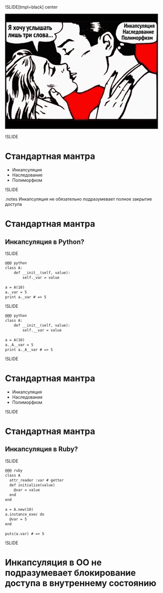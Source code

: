 !SLIDE[tmpl=black] center
<div><img src="three-rules.png" /></div>

!SLIDE

# Стандартная мантра

 * Инкапсуляция
 * Наследование
 * Полиморфизм

!SLIDE

.notes Инкапсуляция не обязательно подразумевает полное закрытие доступа

# Стандартная мантра

## Инкапсуляция в **Python**?

!SLIDE

	@@@ python
	class A:
		def __init__(self, value):
			self._var = value

	a = A(10)
	a._var = 5
	print a._var # => 5

!SLIDE

	@@@ python
	class A:
		def __init__(self, value):
			self.__var = value

	a = A(10)
	a._A__var = 5
	print a._A__var # => 5

!SLIDE

# Стандартная мантра

 * Инкапсуляция
 * Наследование
 * Полиморфизм

!SLIDE

# Стандартная мантра

## Инкапсуляция в **Ruby**?

!SLIDE

	@@@ ruby
	class A
	  attr_reader :var # getter
	  def initialize(value)
	  	@var = value
	  end
	end

	a = A.new(10)
	a.instance_exec do
	  @var = 5
	end

	puts(a.var) # => 5

!SLIDE

# Инкапсуляция в ОО не подразумевает блокирование доступа в внутреннему состоянию
